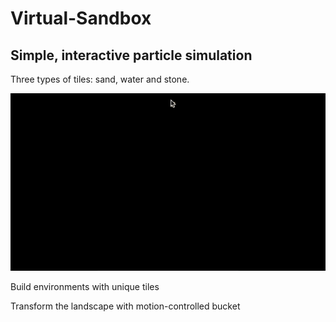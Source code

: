 # Virtual-Sandbox

## Simple, interactive particle simulation

Three types of tiles: sand, water and stone.

![Sand](./Assets/Sandgif1.gif)

Build environments with unique tiles

Transform the landscape with motion-controlled bucket